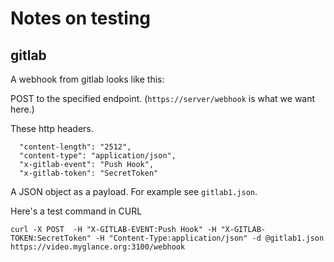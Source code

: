 # Notes on testing

## gitlab

A webhook from gitlab looks like this:

POST to the specified endpoint.  (`https://server/webhook` is what we want here.)

These http headers.

      "content-length": "2512",
      "content-type": "application/json",
      "x-gitlab-event": "Push Hook",
      "x-gitlab-token": "SecretToken"
   
A JSON object as a payload. For example see `gitlab1.json`.

Here's a test command in CURL
```
curl -X POST  -H "X-GITLAB-EVENT:Push Hook" -H "X-GITLAB-TOKEN:SecretToken" -H "Content-Type:application/json" -d @gitlab1.json https://video.myglance.org:3100/webhook
```

